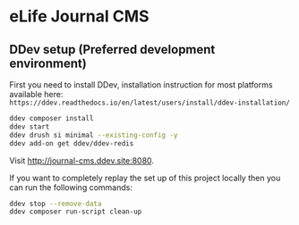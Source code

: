 # eLife Journal CMS

## DDev setup (Preferred development environment)

First you need to install DDev, installation instruction for most platforms available here: `https://ddev.readthedocs.io/en/latest/users/install/ddev-installation/`

```bash
ddev composer install
ddev start
ddev drush si minimal --existing-config -y
ddev add-on get ddev/ddev-redis
```

Visit http://journal-cms.ddev.site:8080.

If you want to completely replay the set up of this project locally then you can run the following commands:

```bash
ddev stop --remove-data
ddev composer run-script clean-up
```
